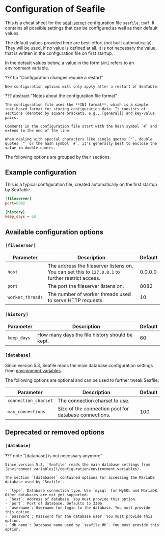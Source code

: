 # Configuration of Seafile

This is a cheat sheet for the [seaf-server](/introduction/architecture/#seaf-server) configuration file `seafile.conf`. It contains all possible settings that can be configured as well as their default values.

The default values provided here are best-effort (not built automatically). They will be used, if no value is defined at all. It is not necessary the value, that is written in the configuration file on first startup.

In the default values below, a value in the form `$XYZ` refers to an environment variable.

??? tip "Configuration changes require a restart"

    New configuration options will only apply after a restart of SeaTable.

??? abstract "Notes about the configuration file format"

    The configuration file uses the **INI format**, which is a simple text-based format for storing configuration data. It consists of sections (denoted by square brackets, e.g., [general]) and key-value pairs.

    Comments in the configuration file start with the hash symbol `#` and extend to the end of the line.

    When dealing with special characters like single quotes `'`, double quotes `"` or the hash symbol `#`, it's generally best to enclose the value in double quotes.

The following options are grouped by their sections.

## Example configuration

This is a typical configuration file, created automatically on the first startup by SeaTable.

```ini
[fileserver]
port=8082

[history]
keep_days = 60
```

## Available configuration options

### `[fileserver]`

| Parameter        | Description                                                                                        | Default |
| ---------------- | -------------------------------------------------------------------------------------------------- | ------- |
| `host`           | The address the fileserver listens on. You can set this to `127.0.0.1` to further restrict access. | 0.0.0.0 |
| `port`           | The port the fileserver listens on.                                                                | 8082    |
| `worker_threads` | The number of worker threads used to serve HTTP requests.                                          | 10      |

### `[history]`

| Parameter   | Description                                    | Default |
| ----------- | ---------------------------------------------- | ------- |
| `keep_days` | How many days the file history should be kept. | 60      |

### `[database]`

Since version 5.3, Seafile reads the main database configuration settings from [environment variables](/configuration/environment-variables).

The following options are optional and can be used to further tweak Seafile:

| Parameter            | Description                                           | Default |
| -------------------- | ----------------------------------------------------- | ------- |
| `connection_charset` | The connection charset to use.                        |         |
| `max_connections`    | Size of the connection pool for database connections. | 100     |

## Deprecated or removed options

### `[database]`

??? note "[database] is not necessary anymore"

    Since version 5.3, `Seafile` reads the main database settings from [environment variables](/configuration/environment-variables).

    The section `[database]` contained options for accessing the MariaDB database used by `Seafile`.

    - `type`: Database connection type. Use `mysql` for MySQL and MariaDB. Other databases are not yet supported.
    - `host`: Address of database. You must provide this option.
    - `port`: Port of database. Defaults to 3306.
    - `username`: Username for login to the database. You must provide this option.
    - `password`: Password for the database user. You must provide this option.
    - `db_name`: Database name used by `seafile_db`. You must provide this option.
